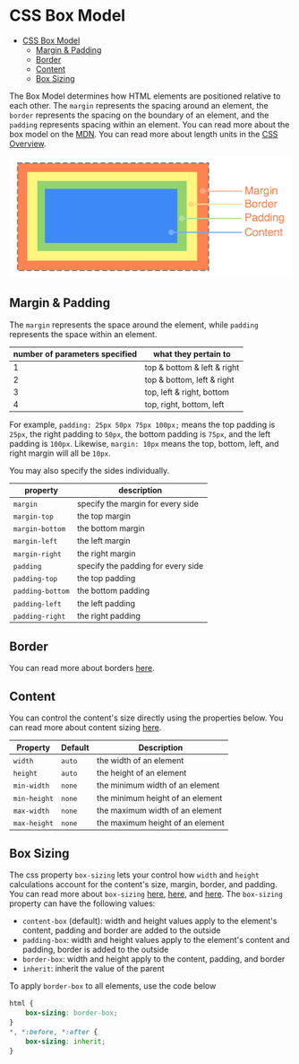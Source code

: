 

# CSS Box Model

- [CSS Box Model](#css-box-model)
  - [Margin & Padding](#margin--padding)
  - [Border](#border)
  - [Content](#content)
  - [Box Sizing](#box-sizing)

The Box Model determines how HTML elements are positioned relative to each other. The `margin` represents the spacing around an element, the `border` represents the spacing on the boundary of an element, and the `padding` represents spacing within an element. You can read more about the box model on the [MDN](https://developer.mozilla.org/en-US/docs/Web/CSS/CSS_Box_Model/Introduction_to_the_CSS_box_model). You can read more about length units in the [CSS Overview](03%20-%20CSS%20Overview.md#css-lengths).

![box mode](box_model.png)

## Margin & Padding

The `margin` represents the space around the element, while `padding` represents the space within an element.

| number of parameters specified | what they pertain to |
|--- |--- |
| 1 | top & bottom & left & right |
| 2 | top & bottom, left & right |
| 3 | top, left & right, bottom |
| 4 | top, right, bottom, left |

For example, `padding: 25px 50px 75px 100px;` means the top padding is `25px`, the right padding to `50px`, the bottom padding is `75px`, and the left padding is `100px`. Likewise, `margin: 10px` means the top, bottom, left, and right margin will all be `10px`.

You may also specify the sides individually.

| property | description |
|--- |--- |
| `margin` | specify the margin for every side |
| `margin-top` | the top margin |
| `margin-bottom` | the bottom margin |
| `margin-left` | the left margin |
| `margin-right` | the right margin |
| `padding` | specify the padding for every side |
| `padding-top` | the top padding |
| `padding-bottom` | the bottom padding |
| `padding-left` | the left padding |
| `padding-right` | the right padding |



## Border

You can read more about borders [here](https://www.w3schools.com/css/css_border.asp).


## Content

You can control the content's size directly using the properties below. You can read more about content sizing [here](https://www.w3schools.com/css/css_dimension.asp).

| Property | Default | Description |
|--- |--- |--- |
| `width` | `auto` | the width of an element |
| `height` | `auto` | the height of an element |
| `min-width` | `none` | the minimum width of an element |
| `min-height` | `none` | the minimum height of an element |
| `max-width` | `none` | the maximum width of an element |
| `max-height` | `none` | the maximum height of an element |


## Box Sizing

The css property `box-sizing` lets your control how `width` and `height` calculations account for the content's size, margin, border, and padding. You can read more about `box-sizing` [here](https://developer.mozilla.org/en-US/docs/Web/CSS/box-sizing), [here](https://www.w3schools.com/cssref/css3_pr_box-sizing.asp), and [here](https://css-tricks.com/box-sizing/). The `box-sizing` property can have the following values:

- `content-box` (default): width and height values apply to the element's content, padding and border are added to the outside
- `padding-box`: width and height values apply to the element's content and padding, border is added to the outside
- `border-box`: width and height apply to the content, padding, and border
- `inherit`: inherit the value of the parent

To apply `border-box` to all elements, use the code below

```css
html {
    box-sizing: border-box;
}
*, *:before, *:after {
    box-sizing: inherit;
}
```